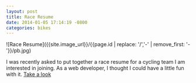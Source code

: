 ```yaml
---
layout: post
title: Race Resume
date: 2014-01-05 17:14:19 -0800
categories: bikes
---
```

![Race Resume]({{site.image_url}}/{{page.id | replace: '/','-' | remove_first: '-'}}/pb.jpg)

I was recently asked to put together a race resume for a cycling team I am 
interested in joining. As a web developer, I thought I could have a little
fun with it. [Take a look](http://toxiccode.com/misc/raceresume)
